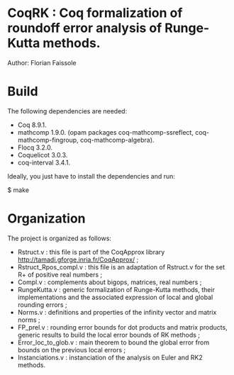 # CoqRK : Coq formalization of roundoff error analysis of Runge-Kutta methods.

Author: Florian Faissole

# Build 

The following dependencies are needed: 
- Coq 8.9.1.
- mathcomp 1.9.0.
   (opam packages coq-mathcomp-ssreflect, coq-mathcomp-fingroup, coq-mathcomp-algebra).
- Flocq 3.2.0.
- Coquelicot 3.0.3.
- coq-interval 3.4.1. 
 
Ideally, you just have to install the dependencies and run:

$ make

# Organization

The project is organized as follows:

- Rstruct.v : this file is part of the CoqApprox library http://tamadi.gforge.inria.fr/CoqApprox/ ;
- Rstruct_Rpos_compl.v : this file is an adaptation of Rstruct.v for the set R+ of positive real numbers ;
- Compl.v : complements about bigops, matrices, real numbers ;
- RungeKutta.v : generic formalization of Runge-Kutta methods, their implementations and the associated 
expression of local and global rounding errors ;
- Norms.v : definitions and properties of the infinity vector and matrix norms ; 
- FP_prel.v : rounding error bounds for dot products and matrix products, generic results to build the 
local error bounds of RK methods ; 
- Error_loc_to_glob.v : main theorem to bound the global error from bounds on the previous local errors ; 
- Instanciations.v : instanciation of the analysis on Euler and RK2 methods.


